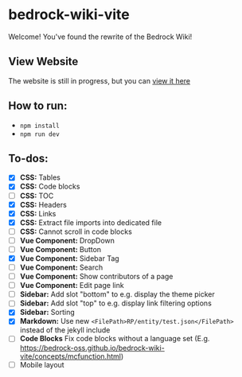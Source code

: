 # bedrock-wiki-vite

Welcome! You've found the rewrite of the Bedrock Wiki!

## View Website

The website is still in progress, but you can [view it here](https://bedrock-oss.github.io/bedrock-wiki-vite/)

## How to run:

-   `npm install`
-   `npm run dev`

## To-dos:

-   [x] **CSS:** Tables
-   [x] **CSS:** Code blocks
-   [ ] **CSS:** TOC
-   [x] **CSS:** Headers
-   [x] **CSS:** Links
-   [x] **CSS:** Extract file imports into dedicated file
-   [ ] **CSS:** Cannot scroll in code blocks
-   [ ] **Vue Component:** DropDown
-   [ ] **Vue Component:** Button
-   [x] **Vue Component:** Sidebar Tag
-   [ ] **Vue Component:** Search
-   [ ] **Vue Component:** Show contributors of a page
-   [ ] **Vue Component:** Edit page link
-   [ ] **Sidebar:** Add slot "bottom" to e.g. display the theme picker
-   [ ] **Sidebar:** Add slot "top" to e.g. display link filtering options
-   [x] **Sidebar:** Sorting
-   [x] **Markdown:** Use new `<FilePath>RP/entity/test.json</FilePath>` instead of the jekyll include
-   [ ] **Code Blocks** Fix code blocks without a language set (E.g. https://bedrock-oss.github.io/bedrock-wiki-vite/concepts/mcfunction.html)
-   [ ] Mobile layout
